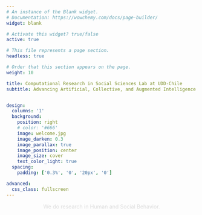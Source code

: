 ```yaml
---
# An instance of the Blank widget.
# Documentation: https://wowchemy.com/docs/page-builder/
widget: blank

# Activate this widget? true/false
active: true

# This file represents a page section.
headless: true

# Order that this section appears on the page.
weight: 10

title: Computational Research in Social Sciences Lab at UDD-Chile
subtitle: Advancing Artificial, Collective, and Augmented Intelligence


design:
  columns: '1'
  background:
    position: right
    # color: '#666'
    image: welcome.jpg
    image_darken: 0.3
    image_parallax: true
    image_position: center
    image_size: cover
    text_color_light: true
  spacing:
    padding: ['0.3%', '0', '20px', '0']

advanced:
  css_class: fullscreen
---
```

<style>
html {
    font-size: calc(15px + 0.390625vw);
}
</style>

<p style="text-align: center; color:#DCDCDC"> We do research in Human and Social Behavior. </p>